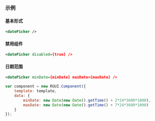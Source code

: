 ### 示例
#### 基本形式

<div class="m-example"></div>

```xml
<datePicker />
```

#### 禁用组件

<div class="m-example"></div>

```xml
<datePicker disabled={true} />
```

#### 日期范围

<div class="m-example"></div>

```xml
<datePicker minDate={minDate} maxDate={maxDate} />
```

```javascript
var component = new RGUI.Component({
    template: template,
    data: {
        minDate: new Date(new Date().getTime() + 2*24*3600*1000),
        maxDate: new Date(new Date().getTime() + 7*24*3600*1000)
    }
});
```
